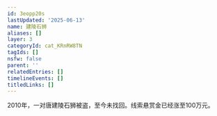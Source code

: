 ```yaml
---
id: 3eopp20s
lastUpdated: '2025-06-13'
name: 建陵石狮
aliases: []
layer: 3
categoryId: cat_KRnRW8TN
tagIds: []
nsfw: false
parent: ''
relatedEntries: []
timelineEvents: []
titledLinks: []
---
```


2010年，一对唐建陵石狮被盗，至今未找回。线索悬赏金已经涨至100万元。

